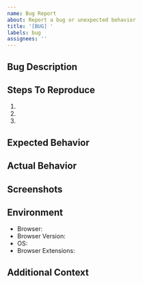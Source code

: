 ```yaml
---
name: Bug Report
about: Report a bug or unexpected behavior
title: '[BUG] '
labels: bug
assignees: ''
---
```


## Bug Description
<!-- A clear and concise description of the bug -->

## Steps To Reproduce
1. 
2. 
3. 

## Expected Behavior
<!-- What you expected to happen -->

## Actual Behavior
<!-- What actually happened -->

## Screenshots
<!-- If applicable, add screenshots to help explain your problem -->

## Environment
- Browser: <!-- e.g. Chrome, Firefox, Safari -->
- Browser Version: <!-- e.g. 92.0.4515.159 -->
- OS: <!-- e.g. Windows 10, macOS Big Sur, Ubuntu 20.04 -->
- Browser Extensions: <!-- List any relevant browser extensions -->

## Additional Context
<!-- Add any other context about the problem here --> 